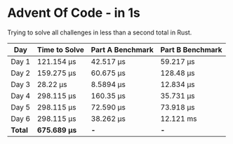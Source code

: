 # Advent Of Code - in 1s
Trying to solve all challenges in less than a second total in Rust.

| Day       | Time to Solve   | Part A Benchmark | Part B Benchmark |
|-----------|-----------------|------------------|------------------|
| Day 1     | 121.154 µs      | 42.517 µs        | 59.217 µs        |
| Day 2     | 159.275 µs      | 60.675 µs        | 128.48 µs        |
| Day 3     | 28.22 µs       | 8.5894 µs        | 12.834 µs        |
| Day 4     | 298.115 µs       | 160.35 µs        | 35.731 µs        |
| Day 5     | 298.115 µs       | 72.590 µs        | 73.918 µs        |
| Day 6     | 298.115 µs       | 38.262 µs        | 12.121 ms        |
| **Total** | **675.689 µs**  | **-**     | **-**     |
